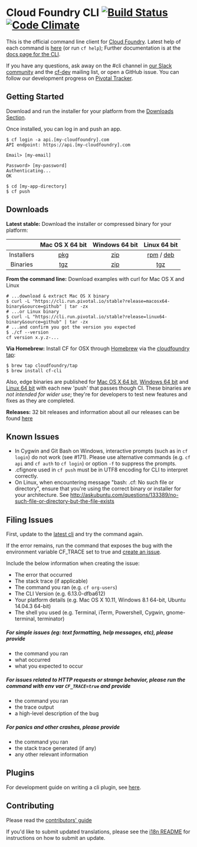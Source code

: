 # Cloud Foundry CLI [![Build Status](https://travis-ci.org/cloudfoundry/cli.png?branch=master)](https://travis-ci.org/cloudfoundry/cli) [![Code Climate](https://codeclimate.com/github/cloudfoundry/cli/badges/gpa.svg)](https://codeclimate.com/github/cloudfoundry/cli)

This is the official command line client for [Cloud Foundry](https://cloudfoundry.org).
Latest help of each command is [here](https://cli.cloudfoundry.org) (or run `cf help`);
Further documentation is at the [docs page for the
CLI](https://docs.cloudfoundry.org/cf-cli).  

If you have any questions, ask away on the #cli channel in [our Slack
community](http://slack.cloudfoundry.org/) and the
[cf-dev](https://lists.cloudfoundry.org/archives/list/cf-dev@lists.cloudfoundry.org/)
mailing list, or open a GitHub issue.  You can follow our development progress
on [Pivotal Tracker](https://www.pivotaltracker.com/s/projects/892938).

## Getting Started

Download and run the installer for your platform from the [Downloads Section](#downloads).

Once installed, you can log in and push an app.
```
$ cf login -a api.[my-cloudfoundry].com
API endpoint: https://api.[my-cloudfoundry].com

Email> [my-email]

Password> [my-password]
Authenticating...
OK

$ cd [my-app-directory]
$ cf push
```

## Downloads

**Latest stable:** Download the installer or compressed binary for your platform:

| | Mac OS X 64 bit | Windows 64 bit | Linux 64 bit |
| :---------------: | :---------------: |:---------------:| :------------:|
| Installers | [pkg](https://cli.run.pivotal.io/stable?release=macosx64&source=github) | [zip](https://cli.run.pivotal.io/stable?release=windows64&source=github) | [rpm](https://cli.run.pivotal.io/stable?release=redhat64&source=github) / [deb](https://cli.run.pivotal.io/stable?release=debian64&source=github) |
| Binaries | [tgz](https://cli.run.pivotal.io/stable?release=macosx64-binary&source=github) | [zip](https://cli.run.pivotal.io/stable?release=windows64-exe&source=github) | [tgz](https://cli.run.pivotal.io/stable?release=linux64-binary&source=github) |

**From the command line:** Download examples with curl for Mac OS X and Linux
```
# ...download & extract Mac OS X binary
$ curl -L "https://cli.run.pivotal.io/stable?release=macosx64-binary&source=github" | tar -zx
# ...or Linux binary
$ curl -L "https://cli.run.pivotal.io/stable?release=linux64-binary&source=github" | tar -zx
# ...and confirm you got the version you expected
$ ./cf --version
cf version x.y.z-...
```

**Via Homebrew:** Install CF for OSX through [Homebrew](http://brew.sh/) via the [cloudfoundry tap](https://github.com/cloudfoundry/homebrew-tap):

```
$ brew tap cloudfoundry/tap
$ brew install cf-cli
```

Also, edge binaries are published for [Mac OS X 64 bit](https://cli.run.pivotal.io/edge?arch=macosx64&source=github), [Windows 64 bit](https://cli.run.pivotal.io/edge?arch=windows64&source=github) and [Linux 64 bit](https://cli.run.pivotal.io/edge?arch=linux64&source=github) with each new 'push' that passes though CI.
These binaries are *not intended for wider use*; they're for developers to test new features and fixes as they are completed.

**Releases:** 32 bit releases and information about all our releases can be found [here](https://github.com/cloudfoundry/cli/releases)

## Known Issues

* In Cygwin and Git Bash on Windows, interactive prompts (such as in `cf login`) do not work (see #171). Please use alternative commands (e.g. `cf api` and `cf auth` to `cf login`) or option `-f` to suppress the prompts.
* .cfignore used in `cf push` must be in UTF8 encoding for CLI to interpret correctly.
* On Linux, when encountering message "bash: .cf: No such file or directory", ensure that you're using the correct binary or installer for your architecture. See http://askubuntu.com/questions/133389/no-such-file-or-directory-but-the-file-exists

## Filing Issues

First, update to the [latest cli](https://github.com/cloudfoundry/cli/releases)
and try the command again.

If the error remains, run the command that exposes the bug with the environment
variable CF_TRACE set to true and [create an
issue](https://github.com/cloudfoundry/cli/issues).

Include the below information when creating the issue:

* The error that occurred
* The stack trace (if applicable)
* The command you ran (e.g. `cf org-users`)
* The CLI Version (e.g. 6.13.0-dfba612)
* Your platform details (e.g. Mac OS X 10.11, Windows 8.1 64-bit, Ubuntu 14.04.3 64-bit)
* The shell you used (e.g. Terminal, iTerm, Powershell, Cygwin, gnome-terminal, terminator)

##### For simple issues (eg: text formatting, help messages, etc), please provide

- the command you ran
- what occurred
- what you expected to occur

##### For issues related to HTTP requests or strange behavior, please run the command with env var `CF_TRACE=true` and provide

- the command you ran
- the trace output
- a high-level description of the bug

##### For panics and other crashes, please provide

- the command you ran
- the stack trace generated (if any)
- any other relevant information

## Plugins

For development guide on writing a cli plugin, see [here](https://github.com/cloudfoundry/cli/tree/master/plugin_examples).

## Contributing

Please read the [contributors' guide](CONTRIBUTING.md)

If you'd like to submit updated translations, please see the [i18n README](https://github.com/cloudfoundry/cli/blob/master/cf/i18n/README-i18n.md) for instructions on how to submit an update.

